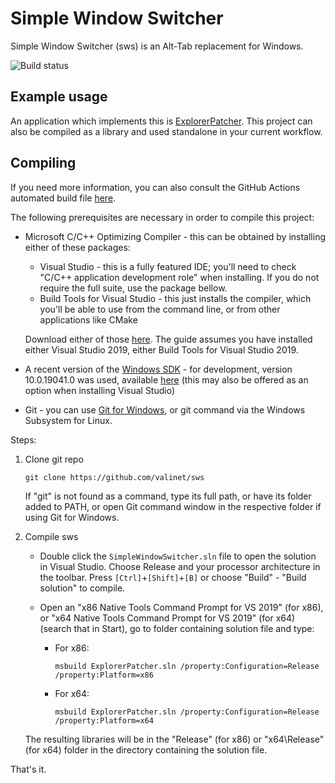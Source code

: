 # Simple Window Switcher
Simple Window Switcher (sws) is an Alt-Tab replacement for Windows.

![Build status](https://github.com/valinet/sws/actions/workflows/build.yml/badge.svg)

## Example usage
An application which implements this is [ExplorerPatcher](https://github.com/valinet/ExplorerPatcher). This project can also be compiled as a library and used standalone in your current workflow.

## Compiling

If you need more information, you can also consult the GitHub Actions automated build file [here](https://github.com/valinet/sws/actions/workflows/msbuild.yml).

The following prerequisites are necessary in order to compile this project:

* Microsoft C/C++ Optimizing Compiler - this can be obtained by installing either of these packages:

  * Visual Studio - this is a fully featured IDE; you'll need to check "C/C++ application development role" when installing. If you do not require the full suite, use the package bellow.
  * Build Tools for Visual Studio - this just installs the compiler, which you'll be able to use from the command line, or from other applications like CMake

  Download either of those [here](http://go.microsoft.com/fwlink/p/?LinkId=840931). The guide assumes you have installed either Visual Studio 2019, either Build Tools for Visual Studio 2019.

* A recent version of the [Windows SDK](https://developer.microsoft.com/en-us/windows/downloads/windows-10-sdk/) - for development, version 10.0.19041.0 was used, available [here](https://go.microsoft.com/fwlink/p/?linkid=2120843) (this may also be offered as an option when installing Visual Studio)

* Git - you can use [Git for Windows](https://git-scm.com/download/win), or git command via the Windows Subsystem for Linux.

Steps:

1. Clone git repo

   ```
   git clone https://github.com/valinet/sws
   ```

   If "git" is not found as a command, type its full path, or have its folder added to PATH, or open Git command window in the respective folder if using Git for Windows.

2. Compile sws

   * Double click the `SimpleWindowSwitcher.sln` file to open the solution in Visual Studio. Choose Release and your processor architecture in the toolbar. Press `[Ctrl]`+`[Shift]`+`[B]` or choose "Build" - "Build solution" to compile.

   * Open an "x86 Native Tools Command Prompt for VS 2019" (for x86), or "x64 Native Tools Command Prompt for VS 2019" (for x64) (search that in Start), go to folder containing solution file and type:

     * For x86:

       ```
       msbuild ExplorerPatcher.sln /property:Configuration=Release /property:Platform=x86
       ```

     * For x64:

       ```
       msbuild ExplorerPatcher.sln /property:Configuration=Release /property:Platform=x64
       ```

   The resulting libraries will be in the "Release" (for x86) or "x64\Release" (for x64) folder in the directory containing the solution file.

That's it.

